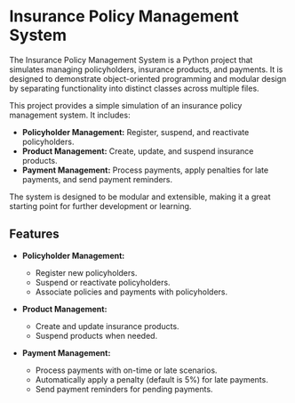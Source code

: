 # Insurance Policy Management System

The Insurance Policy Management System is a Python project that simulates managing policyholders, insurance products, and payments. It is designed to demonstrate object-oriented programming and modular design by separating functionality into distinct classes across multiple files.

This project provides a simple simulation of an insurance policy management system. It includes:

- **Policyholder Management:** Register, suspend, and reactivate policyholders.
- **Product Management:** Create, update, and suspend insurance products.
- **Payment Management:** Process payments, apply penalties for late payments, and send payment reminders.

The system is designed to be modular and extensible, making it a great starting point for further development or learning.

## Features

- **Policyholder Management:**
  - Register new policyholders.
  - Suspend or reactivate policyholders.
  - Associate policies and payments with policyholders.
  
- **Product Management:**
  - Create and update insurance products.
  - Suspend products when needed.
  
- **Payment Management:**
  - Process payments with on-time or late scenarios.
  - Automatically apply a penalty (default is 5%) for late payments.
  - Send payment reminders for pending payments.
